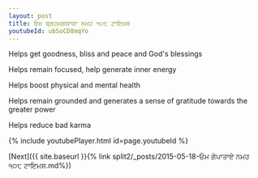 ```yaml
---
layout: post
title: ਓਮ ਬ੍ਰਹਮਗਯਾਯਾ ਨਮਹ ੧੦੮ ਟਾਇਮਸ
youtubeId: ubSoCD8mqYo
---
```

 
 
Helps get goodness, bliss and peace and God's blessings
 
Helps remain focused, help generate inner energy 
 
Helps boost physical and mental health 
 
Helps remain grounded and generates a sense of gratitude towards the greater power 
 
Helps reduce bad karma
 
 
 
 


{% include youtubePlayer.html id=page.youtubeId %}
 
[Next]({{ site.baseurl }}{% link  split2/_posts/2015-05-18-ਓਮ ਗੋਪਾਤਾਏ ਨਮਹ ੧੦੮ ਟਾਇਮਸ.md%})
 
